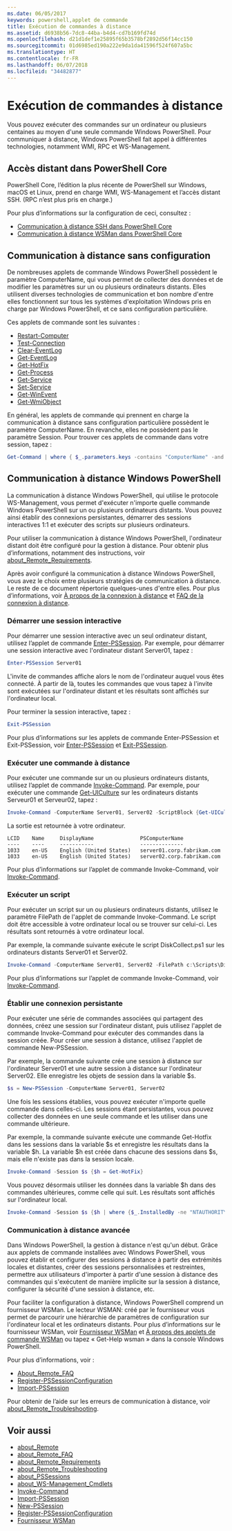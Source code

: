 ```yaml
---
ms.date: 06/05/2017
keywords: powershell,applet de commande
title: Exécution de commandes à distance
ms.assetid: d6938b56-7dc8-44ba-b4d4-cd7b169fd74d
ms.openlocfilehash: d21d1def1e25895f65b3578bf2892d56f14cc150
ms.sourcegitcommit: 01d6985ed190a222e9da1da41596f524f607a5bc
ms.translationtype: HT
ms.contentlocale: fr-FR
ms.lasthandoff: 06/07/2018
ms.locfileid: "34482877"
---
```

# <a name="running-remote-commands"></a>Exécution de commandes à distance

Vous pouvez exécuter des commandes sur un ordinateur ou plusieurs centaines au moyen d'une seule commande Windows PowerShell. Pour communiquer à distance, Windows PowerShell fait appel à différentes technologies, notamment WMI, RPC et WS-Management.

## <a name="remoting-in-powershell-core"></a>Accès distant dans PowerShell Core

PowerShell Core, l’édition la plus récente de PowerShell sur Windows, macOS et Linux, prend en charge WMI, WS-Management et l’accès distant SSH.
(RPC n’est plus pris en charge.)

Pour plus d’informations sur la configuration de ceci, consultez :

* [Communication à distance SSH dans PowerShell Core][ssh-remoting]
* [Communication à distance WSMan dans PowerShell Core][wsman-remoting]

## <a name="remoting-without-configuration"></a>Communication à distance sans configuration

De nombreuses applets de commande Windows PowerShell possèdent le paramètre ComputerName, qui vous permet de collecter des données et de modifier les paramètres sur un ou plusieurs ordinateurs distants. Elles utilisent diverses technologies de communication et bon nombre d'entre elles fonctionnent sur tous les systèmes d'exploitation Windows pris en charge par Windows PowerShell, et ce sans configuration particulière.

Ces applets de commande sont les suivantes :

* [Restart-Computer](https://go.microsoft.com/fwlink/?LinkId=821625)
* [Test-Connection](https://go.microsoft.com/fwlink/?LinkId=821646)
* [Clear-EventLog](https://go.microsoft.com/fwlink/?LinkId=821568)
* [Get-EventLog](https://go.microsoft.com/fwlink/?LinkId=821585)
* [Get-HotFix](https://go.microsoft.com/fwlink/?LinkId=821586)
* [Get-Process](https://go.microsoft.com/fwlink/?linkid=821590)
* [Get-Service](https://go.microsoft.com/fwlink/?LinkId=821593)
* [Set-Service](https://go.microsoft.com/fwlink/?LinkId=821633)
* [Get-WinEvent](https://go.microsoft.com/fwlink/?linkid=821529)
* [Get-WmiObject](https://go.microsoft.com/fwlink/?LinkId=821595)

En général, les applets de commande qui prennent en charge la communication à distance sans configuration particulière possèdent le paramètre ComputerName. En revanche, elles ne possèdent pas le paramètre Session. Pour trouver ces applets de commande dans votre session, tapez :

```powershell
Get-Command | where { $_.parameters.keys -contains "ComputerName" -and $_.parameters.keys -notcontains "Session"}
```

## <a name="windows-powershell-remoting"></a>Communication à distance Windows PowerShell

La communication à distance Windows PowerShell, qui utilise le protocole WS-Management, vous permet d'exécuter n'importe quelle commande Windows PowerShell sur un ou plusieurs ordinateurs distants. Vous pouvez ainsi établir des connexions persistantes, démarrer des sessions interactives 1:1 et exécuter des scripts sur plusieurs ordinateurs.

Pour utiliser la communication à distance Windows PowerShell, l'ordinateur distant doit être configuré pour la gestion à distance. Pour obtenir plus d’informations, notamment des instructions, voir [about_Remote_Requirements](https://technet.microsoft.com/library/dd315349.aspx).

Après avoir configuré la communication à distance Windows PowerShell, vous avez le choix entre plusieurs stratégies de communication à distance. Le reste de ce document répertorie quelques-unes d'entre elles. Pour plus d’informations, voir [À propos de la connexion à distance](https://technet.microsoft.com/library/dd347744.aspx) et [FAQ de la connexion à distance](https://technet.microsoft.com/library/dd347744.aspx).

### <a name="start-an-interactive-session"></a>Démarrer une session interactive

Pour démarrer une session interactive avec un seul ordinateur distant, utilisez l’applet de commande [Enter-PSSession](https://go.microsoft.com/fwlink/?LinkId=821477).
Par exemple, pour démarrer une session interactive avec l'ordinateur distant Server01, tapez :

```powershell
Enter-PSSession Server01
```

L'invite de commandes affiche alors le nom de l'ordinateur auquel vous êtes connecté. À partir de là, toutes les commandes que vous tapez à l'invite sont exécutées sur l'ordinateur distant et les résultats sont affichés sur l'ordinateur local.

Pour terminer la session interactive, tapez :

```powershell
Exit-PSSession
```

Pour plus d’informations sur les applets de commande Enter-PSSession et Exit-PSSession, voir [Enter-PSSession](https://go.microsoft.com/fwlink/?LinkId=821477) et [Exit-PSSession](https://go.microsoft.com/fwlink/?LinkID=821478).

### <a name="run-a-remote-command"></a>Exécuter une commande à distance

Pour exécuter une commande sur un ou plusieurs ordinateurs distants, utilisez l’applet de commande [Invoke-Command](https://go.microsoft.com/fwlink/?LinkId=821493).
Par exemple, pour exécuter une commande [Get-UICulture](https://go.microsoft.com/fwlink/?LinkId=821806) sur les ordinateurs distants Serveur01 et Serveur02, tapez :

```powershell
Invoke-Command -ComputerName Server01, Server02 -ScriptBlock {Get-UICulture}
```

La sortie est retournée à votre ordinateur.

```output
LCID    Name     DisplayName               PSComputerName
----    ----     -----------               --------------
1033    en-US    English (United States)   server01.corp.fabrikam.com
1033    en-US    English (United States)   server02.corp.fabrikam.com
```

Pour plus d’informations sur l’applet de commande Invoke-Command, voir [Invoke-Command](https://go.microsoft.com/fwlink/?LinkId=821493).

### <a name="run-a-script"></a>Exécuter un script

Pour exécuter un script sur un ou plusieurs ordinateurs distants, utilisez le paramètre FilePath de l'applet de commande Invoke-Command. Le script doit être accessible à votre ordinateur local ou se trouver sur celui-ci. Les résultats sont retournés à votre ordinateur local.

Par exemple, la commande suivante exécute le script DiskCollect.ps1 sur les ordinateurs distants Server01 et Server02.

```powershell
Invoke-Command -ComputerName Server01, Server02 -FilePath c:\Scripts\DiskCollect.ps1
```

Pour plus d’informations sur l’applet de commande Invoke-Command, voir [Invoke-Command](https://go.microsoft.com/fwlink/?LinkId=821493).

### <a name="establish-a-persistent-connection"></a>Établir une connexion persistante

Pour exécuter une série de commandes associées qui partagent des données, créez une session sur l'ordinateur distant, puis utilisez l'applet de commande Invoke-Command pour exécuter des commandes dans la session créée. Pour créer une session à distance, utilisez l'applet de commande New-PSSession.

Par exemple, la commande suivante crée une session à distance sur l'ordinateur Server01 et une autre session à distance sur l'ordinateur Server02. Elle enregistre les objets de session dans la variable $s.

```powershell
$s = New-PSSession -ComputerName Server01, Server02
```

Une fois les sessions établies, vous pouvez exécuter n'importe quelle commande dans celles-ci. Les sessions étant persistantes, vous pouvez collecter des données en une seule commande et les utiliser dans une commande ultérieure.

Par exemple, la commande suivante exécute une commande Get-Hotfix dans les sessions dans la variable $s et enregistre les résultats dans la variable $h. La variable $h est créée dans chacune des sessions dans $s, mais elle n'existe pas dans la session locale.

```powershell
Invoke-Command -Session $s {$h = Get-HotFix}
```

Vous pouvez désormais utiliser les données dans la variable $h dans des commandes ultérieures, comme celle qui suit. Les résultats sont affichés sur l'ordinateur local.

```powershell
Invoke-Command -Session $s {$h | where {$_.InstalledBy -ne "NTAUTHORITY\SYSTEM"}}
```

### <a name="advanced-remoting"></a>Communication à distance avancée

Dans Windows PowerShell, la gestion à distance n'est qu'un début. Grâce aux applets de commande installées avec Windows PowerShell, vous pouvez établir et configurer des sessions à distance à partir des extrémités locales et distantes, créer des sessions personnalisées et restreintes, permettre aux utilisateurs d'importer à partir d'une session à distance des commandes qui s'exécutent de manière implicite sur la session à distance, configurer la sécurité d'une session à distance, etc.

Pour faciliter la configuration à distance, Windows PowerShell comprend un fournisseur WSMan. Le lecteur WSMAN: créé par le fournisseur vous permet de parcourir une hiérarchie de paramètres de configuration sur l'ordinateur local et les ordinateurs distants.
Pour plus d’informations sur le fournisseur WSMan, voir [Fournisseur WSMan](https://technet.microsoft.com/library/dd819476.aspx) et [À propos des applets de commande WSMan](https://technet.microsoft.com/library/dd819481.aspx) ou tapez « Get-Help wsman » dans la console Windows PowerShell.

Pour plus d’informations, voir :

- [About_Remote_FAQ](https://technet.microsoft.com/library/dd315359.aspx)
- [Register-PSSessionConfiguration](https://go.microsoft.com/fwlink/?LinkId=821508)
- [Import-PSSession](https://go.microsoft.com/fwlink/?LinkId=821821)

Pour obtenir de l’aide sur les erreurs de communication à distance, voir [about_Remote_Troubleshooting](https://technet.microsoft.com/library/dd347642.aspx).

## <a name="see-also"></a>Voir aussi

- [about_Remote](https://technet.microsoft.com/library/9b4a5c87-9162-4adf-bdfe-fbc80b9b8970)
- [about_Remote_FAQ](https://technet.microsoft.com/library/e23702fd-9415-4a98-9975-390a4d3adc42)
- [about_Remote_Requirements](https://technet.microsoft.com/library/da213949-134c-4741-b307-81f4492ba1bd)
- [about_Remote_Troubleshooting](https://technet.microsoft.com/library/2f890148-8578-49ed-85ea-79a489dd6317)
- [about_PSSessions](https://technet.microsoft.com/library/7a9b4e0e-fa1b-47b0-92f6-6e2995d70acb)
- [about_WS-Management_Cmdlets](https://technet.microsoft.com/library/6ed3370a-ea10-45a5-9493-696aeace27ed)
- [Invoke-Command](https://go.microsoft.com/fwlink/?LinkId=821493)
- [Import-PSSession](https://go.microsoft.com/fwlink/?LinkId=821821)
- [New-PSSession](https://go.microsoft.com/fwlink/?LinkId=821498)
- [Register-PSSessionConfiguration](https://go.microsoft.com/fwlink/?LinkId=821508)
- [Fournisseur WSMan](https://technet.microsoft.com/library/66fe1241-e08f-49ca-832f-a84c33ca8735)

[wsman-remoting]: WSMan-Remoting-in-PowerShell-Core.md
[ssh-remoting]: SSH-Remoting-in-PowerShell-Core.md